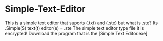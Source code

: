# Simple-Text-Editor

This is a simple text editor
that suports (.txt) and (.ste) but 
what is .ste? Its .Simple(S) text(t) editor(e) = .ste
The simple text editor type file it is encrypted!
Download the program that is the [Simple Text Editor.exe]
